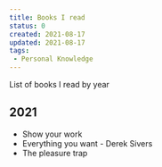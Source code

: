 ```yaml
---
title: Books I read
status: 0
created: 2021-08-17
updated: 2021-08-17
tags:
 - Personal Knowledge
---
```


List of books I read by year

## 2021
- Show your work
- Everything you want - Derek Sivers
- The pleasure trap



